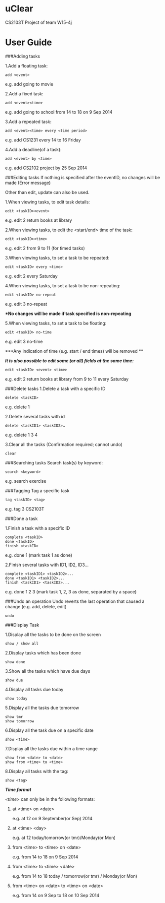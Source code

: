 uClear
====

CS2103T Project of team W15-4j

User Guide
====
###Adding tasks
1.Add a floating task:```add <event> 
```e.g. add going to movie2.Add a fixed task:
```add <event><time>
```e.g. add going to school from 14 to 18 on 9 Sep 20143.Add a repeated task:
```add <event><time> every <time period>```e.g. add CS1231 every 14 to 16 Friday 4.Add a deadline(of a task):
```add <event> by <time>```e.g. add CS2102 project by 25 Sep 2014###Editing tasksIf nothing is specified after the eventID, no changes will be made (Error message)
Other than edit, update can also be used.1.When viewing tasks, to edit task details:
```edit <taskID><event>```e.g. edit 2 return books at library2.When viewing tasks, to edit the <start/end> time of the task:
```edit <taskID><time>```e.g. edit 2 from 9 to 11 (for timed tasks)3.When viewing tasks, to set a task to be repeated:
```edit <taskID> every <time>```e.g. edit 2 every Saturday4.When viewing tasks, to set a task to be non-repeating:
```edit <taskID> no-repeat ```e.g. edit 3 no-repeat**\*No changes will be made if task specified is non-repeating**5.When viewing tasks, to set a task to be floating:
```edit <taskID> no-time```e.g. edit 3 no-time**\*Any indication of time (e.g. start / end times) will be removed **
<br/>***It is also possible to edit some (or all) fields at the same time:***
```edit <taskID> <event> <time> ```e.g. edit 2 return books at library from 9 to 11 every Saturday###Delete tasks1.Delete a task with a specific ID
```delete <taskID>  ```e.g. delete 12.Delete several tasks with id
```delete <taskID1> <taskID2>…```e.g. delete 1 3 43.Clear all the tasks (Confirmation required; cannot undo)
```clear```###Searching tasksSearch task(s) by keyword: 
```search <keyword> ```e.g. search exercise###TaggingTag a specific task
```tag <taskID> <tag> ```e.g. tag 3 CS2103T###Done a task1.Finish a task with a specific ID
```complete <taskID>done <taskID>finish <taskID>```e.g. done 1 (mark task 1 as done)2.Finish several tasks with ID1, ID2, ID3…
```complete <taskID1> <taskID2>...done <taskID1> <taskID2>...finish <taskID1> <taskID2>...```e.g. done 1 2 3 (mark task 1, 2, 3 as done, separated by a space)###Undo an operationUndo reverts the last operation that caused a change (e.g. add, delete, edit)
```undo```	###Display Task1.Display all the tasks to be done on the screen
```show / show all```2.Display tasks which has been done
```show done```3.Show all the tasks which have due days
```show due```4.Display all tasks due today
```show today```5.Display all the tasks due tomorrow
```show tmrshow tomorrow```
6.Display all the task due on a specific date
```show <time>```7.Display all the tasks due within a time range
```show from <date> to <date>show from <time> to <time>```8.Display all tasks with the tag: 
```show <tag> 
```***Time format****\<time\>* can only be in the following formats: 
1.	at \<time\> on \<date\> 
	e.g. at 12 on 9 September(or Sep) 20142.	at \<time\> \<day\> 
	e.g. at 12 today/tomorrow(or tmr)/Monday(or Mon)3.	from \<time\> to \<time\> on \<date\> 
	e.g. from 14 to 18 on 9 Sep 20144.	from \<time\> to \<time\> \<date\> 
	e.g. from 14 to 18 today / tomorrow(or tmr) / Monday(or Mon)5.	from \<time\> on \<date\> to \<time\> on \<date\> 
	e.g. from 14 on 9 Sep to 18 on 10 Sep 2014
